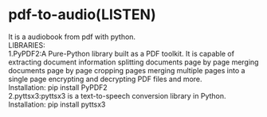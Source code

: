# pdf-to-audio(LISTEN)
It is a audiobook from pdf with python.</br>
LIBRARIES:</br>
1.PyPDF2:A Pure-Python library built as a PDF toolkit. It is capable of extracting document information splitting documents page by page merging documents page by page cropping pages merging multiple pages into a single page encrypting and decrypting PDF files and more.</br>
Installation:
pip install PyPDF2</br>
2.pyttsx3:pyttsx3 is a text-to-speech conversion library in Python.</br>
Installation:
pip install pyttsx3
